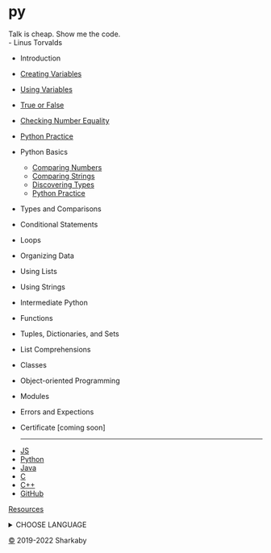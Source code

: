 # py 
Talk is cheap. Show me the code.  
\- Linus Torvalds

  - Introduction
  - [Creating Variables](../1-Introduction/01-Creating-Variables/README.md)
  - [Using Variables](../1-Introduction/02-Using-Variables/README.md)
  - [True or False](../1-Introduction/03-True-or-False/README.md)
  - [Checking Number Equality](../1-Introduction/04-Checking-Number-Equality/README.md)
  - [Python Practice](../1-Introduction/Python-Practice/README.md)
- Python Basics
  - [Comparing Numbers](../2-Python-Basics/05-Comparing-Numbers/README.md)
  - [Comparing Strings](../2-Python-Basics/06-Comparing-Strings/README.md)
  - [Discovering Types](../2-Python-Basics/07-Discovering-Types/README.md)
  - [Python Practice](../2-Python-Basics/Python-Practice/README.md)
- Types and Comparisons
- Conditional Statements
- Loops
- Organizing Data
- Using Lists
- Using Strings
- Intermediate Python
- Functions
- Tuples, Dictionaries, and Sets
- List Comprehensions
- Classes
- Object-oriented Programming
- Modules
- Errors and Expections
- Certificate [coming soon]

  
  
  
  
  
  ----

*   [JS](https://0u4.github.io/js)
*   [Python](https://0u4.github.io/py)
*   [Java](https://0u4.github.io/j)
*   [C](https://0u4.github.io/c)
*   [C++](https://0u4.github.io/c++)
*   [GitHub](https://github.com/0u4/0u4.github.io)

[Resources](http://carlcheo.com/startcoding)


<details>
  <summary>CHOOSE LANGUAGE</summary>  
  
* flowchart to choose first language
  * [here](https://media.discordapp.net/attachments/966681546130067466/975302827423445032/which-programming-language-should-i-learn-first-infographic_1.png)
</details>

[©](https://6r7.github.io/+) 2019-2022 Sharkaby
